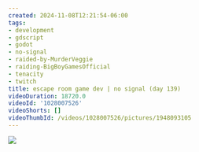 ```yaml
---
created: 2024-11-08T12:21:54-06:00
tags:
- development
- gdscript
- godot
- no-signal
- raided-by-MurderVeggie
- raiding-BigBoyGamesOfficial
- tenacity
- twitch
title: escape room game dev | no signal (day 139)
videoDuration: 18720.0
videoId: '1028007526'
videoShorts: []
videoThumbId: /videos/1028007526/pictures/1948093105
---
```


![](20241108182154.jpg)

